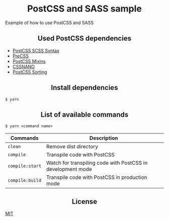 <h1 align="center">
  PostCSS and SASS sample
</h1>

Example of how to use PostCSS and SASS

<h2 align="center">Used PostCSS dependencies</h2>

- [PostCSS SCSS Syntax](https://github.com/postcss/postcss-scss)
- [PreCSS](https://github.com/jonathantneal/precss)
- [PostCSS Mixins](https://github.com/postcss/postcss-mixins)
- [CSSNANO](https://github.com/cssnano/cssnano)
- [PostCSS Sorting](https://github.com/hudochenkov/postcss-sorting)

<h2 align="center">Install dependencies</h2>

```
$ yarn
```

<h2 align="center">List of available commands</h2>

```
$ yarn <command name>
```

<table>
  <thead>
    <tr>
      <th>Commands</th>
      <th>Description</th>
    </tr>
  </thead>
  <tbody>
    <tr>
      <td>
        <code>clean</code>
      </td>
      <td>
        Remove dist directory
      </td>
    </tr>
    <tr>
      <td>
        <code>compile</code>
      </td>
      <td>
        Transpile code with PostCSS
      </td>
    </tr>
    <tr>
      <td>
        <code>compile:start</code>
      </td>
      <td>
        Watch for transpiling code with PostCSS in development mode
      </td>
    </tr>
    <tr>
      <td>
        <code>compile:build</code>
      </td>
      <td>
        Transpile code with PostCSS in production mode
      </td>
    </tr>
  </tbody>
</table>

<h2 align="center">License</h2>

[MIT](/LICENSE)

